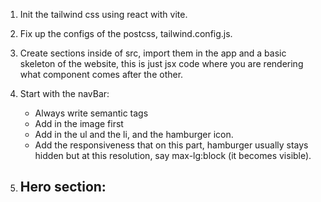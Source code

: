 1. Init the tailwind css using react with vite. 
2. Fix up the configs of the postcss, tailwind.config.js. 
3. Create sections inside of src, import them in the app and a basic skeleton of the website, this is just jsx code where you are rendering what component comes after the other. 

4. Start with the navBar: 
    - Always write semantic tags
    - Add in the image first
    - Add in the ul and the li, and the hamburger icon. 
    - Add the responsiveness that on this part, hamburger usually stays hidden but at this resolution, say max-lg:block (it becomes visible). 

5. Hero section: 
    - 